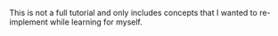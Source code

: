 This is not a full tutorial and only includes concepts that I wanted to re-implement while learning for myself.
